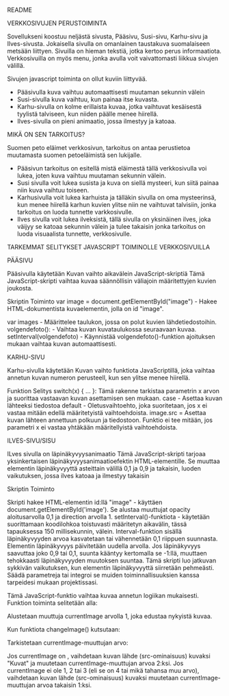 README

VERKKOSIVUJEN PERUSTOIMINTA

Sovellukseni koostuu neljästä sivusta, Pääsivu, Susi-sivu, Karhu-sivu ja Ilves-sivusta. 
Jokaisella sivulla on omanlainen taustakuva suomalaiseen metsään liittyen. 
Sivuilla on hieman tekstiä, jotka kertoo perus informaatiota.
Verkkosivuilla on myös menu, jonka avulla voit vaivattomasti liikkua sivujen välillä.

Sivujen javascript toiminta on ollut kuviin liittyvää.
- Pääsivulla kuva vaihtuu automaattisesti muutaman sekunnin välein
- Susi-sivulla kuva vaihtuu, kun painaa itse kuvasta.
- Karhu-sivulla on kolme erillaista kuvaa, jotka vaihtuvat kesäisestä tyylistä talviseen, kun niiden päälle menee hiirellä.
- Ilves-sivulla on pieni animaatio, jossa ilmestyy ja katoaa.

MIKÄ ON SEN TARKOITUS?

Suomen peto eläimet verkkosivun, tarkoitus on antaa perustietoa muutamasta suomen petoeläimistä sen lukijalle.
- Pääsivun  tarkoitus on esitellä mistä eläimestä tällä verkkosivulla voi lukea, joten kuva vaihtuu muutaman sekunnin välein. 
- Susi sivulla voit lukea susista ja kuva on siellä mysteeri, kun siitä painaa niin kuva vaihtuu toiseen.
- Karhusivulla voit lukea karhuista ja tälläkin sivulla on oma mysteerinsä, kun menee hiirellä karhun kuvien ylitse niin ne vaihtuvat  talvisiin, jonka tarkoitus on luoda tunnette varkkosivulle.
- Ilves sivulla voit lukea ilveksistä, tällä sivulla on yksinäinen ilves, joka väijyy se katoaa sekunnin välein ja tulee takaisin jonka tarkoitus on luoda visuaalista tunnette, verkkosivulle.



TARKEMMAT SELITYKSET JAVASCRIPT TOIMINOLLE VERKKOSIVUILLA

PÄÄSIVU

Pääsivulla käytetään Kuvan vaihto aikavälein JavaScript-skriptiä
Tämä JavaScript-skripti vaihtaa kuvaa säännöllisin väliajoin määritettyjen kuvien joukosta. 

Skriptin Toiminto
var image = document.getElementById("image") - Hakee HTML-dokumentista kuvaelementin, jolla on id "image".

var images - Määrittelee taulukon, jossa on polut kuvien lähdetiedostoihin.
volgendefoto(): - Vaihtaa kuvan kuvataulukossa seuraavaan kuvaa.
setInterval(volgendefoto) - Käynnistää volgendefoto()-funktion ajoituksen mukaan vaihtaa kuvan automaattisesti.


KARHU-SIVU

Karhu-sivulla käytetään Kuvan vaihto funktiota JavaScriptillä, joka vaihtaa annetun kuvan numeron perusteell, kun sen ylitse menee hiirellä.


Funktion Selitys
switch(x) { ... }: Tämä rakenne tarkistaa parametrin x arvon ja suorittaa vastaavan kuvan asettamisen sen mukaan.
case - Asettaa kuvan lähteeksi tiedostoa
default - Oletusvaihtoehto, joka suoritetaan, jos x ei vastaa mitään edellä määritetyistä vaihtoehdoista.
image.src =  Asettaa kuvan lähteen annettuun polkuun ja tiedostoon.
Funktio ei tee mitään, jos parametri x ei vastaa yhtäkään määritellyistä vaihtoehdoista.



ILVES-SIVU/SISU

ILves sivulla on läpinäkyvyysanimaatio
Tämä JavaScript-skripti tarjoaa yksinkertaisen läpinäkyvyysanimaatioefektin HTML-elementille. Se muuttaa elementin läpinäkyvyyttä asteittain välillä 0,1 ja 0,9 ja takaisin, luoden vaikutuksen, jossa ilves katoaa ja ilmestyy takaisin

Skriptin Toiminto

Skripti hakee HTML-elementin id:llä "image" - käyttäen document.getElementById('image').
Se alustaa muuttujat opacity aloitusarvolla 0,1 ja direction arvolla 1.
setInterval()-funktiota - käytetään suorittamaan koodilohkoa toistuvasti määritetyn aikavälin, tässä tapauksessa 150 millisekunnin, välein.
Interval-funktion sisällä läpinäkyvyyden arvoa kasvatetaan tai vähennetään 0,1 riippuen suunnasta.
Elementin läpinäkyvyys päivitetään uudella arvolla.
Jos läpinäkyvyys saavuttaa joko 0,9 tai 0,1, suunta kääntyy kertomalla se -1:llä, muuttaen tehokkaasti läpinäkyvyyden muutoksen suuntaa.
Tämä skripti luo jatkuvan sykkivän vaikutuksen, kun elementin läpinäkyvyyttä siirretään pehmeästi. Säädä parametreja tai integroi se muiden toiminnallisuuksien kanssa tarpeidesi mukaan projektissasi.


Tämä JavaScript-funktio vaihtaa kuvaa annetun logiikan mukaisesti. Funktion toiminta selitetään alla:

Alustetaan muuttuja currentImage arvolla 1, joka edustaa nykyistä kuvaa.

Kun funktiota changeImage() kutsutaan:

Tarkistetaan currentImage-muuttujan arvo:

Jos currentImage on , vaihdetaan kuvan lähde (src-ominaisuus) kuvaksi "Kuvat" ja muutetaan currentImage-muuttujan arvoa 2:ksi.
Jos currentImage ei ole 1, 2 tai 3 (eli se on 4 tai mikä tahansa muu arvo), vaihdetaan kuvan lähde (src-ominaisuus) kuvaksi muutetaan currentImage-muuttujan arvoa takaisin 1:ksi.